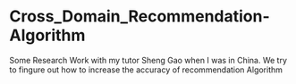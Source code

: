 # Cross_Domain_Recommendation-Algorithm
Some Research Work with my tutor Sheng Gao when I was in China.
We try to fingure out how to increase the accuracy of recommendation Algorithm

